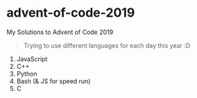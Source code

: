 # advent-of-code-2019
 My Solutions to Advent of Code 2019

> Trying to use different languages for each day this year :D

1. JavaScript
2. C++
3. Python
4. Bash (& JS for speed run)
5. C

